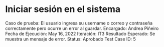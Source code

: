 # Iniciar sesión en el sistema

Caso de prueba: El usuario ingresa su username o correo y contraseña correctamente pero ocurre un error al guardar.
Encargado: Andrea Piñeiro
Fecha de Ejecución: May 16, 2022
Iteración: IT3
Resultado Esperado: Se muestra un mensaje de error.
Status: Aprobado
Test Case ID: 5
